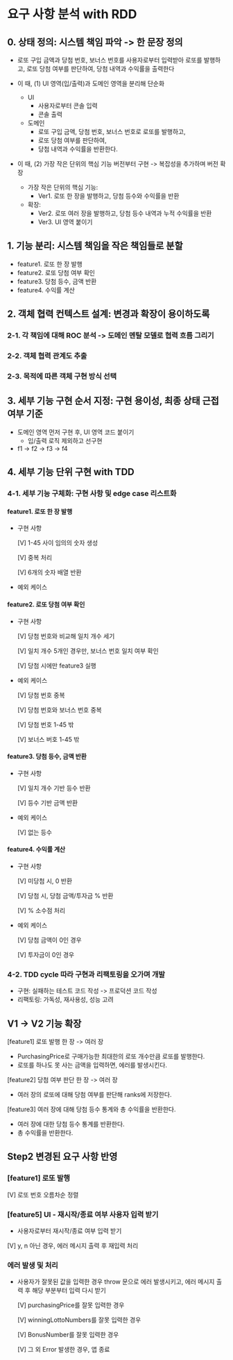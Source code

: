 # 요구 사항 분석 with RDD

## 0. 상태 정의: 시스템 책임 파악 -> 한 문장 정의

-   로또 구입 금액과 당첨 번호, 보너스 번호를 사용자로부터 입력받아 로또를 발행하고, 로또 당첨 여부를 판단하여, 당첨 내역과 수익률을 출력한다

-   이 때, (1) UI 영역(입/출력)과 도메인 영역을 분리해 단순화

    -   UI
        -   사용자로부터 콘솔 입력
        -   콘솔 출력
    -   도메인
        -   로또 구입 금액, 당첨 번호, 보너스 번호로 로또를 발행하고,
        -   로또 당첨 여부를 판단하여,
        -   당첨 내역과 수익률을 반환한다.

-   이 때, (2) 가장 작은 단위의 핵심 기능 버전부터 구현 -> 복잡성을 추가하며 버전 확장
    -   가장 작은 단위의 핵심 기능:
        -   Ver1. 로또 한 장을 발행하고, 당첨 등수와 수익률을 반환
    -   확장:
        -   Ver2. 로또 여러 장을 발행하고, 당첨 등수 내역과 누적 수익률을 반환
        -   Ver3. UI 영역 붙이기

## 1. 기능 분리: 시스템 책임을 작은 책임들로 분할

-   feature1. 로또 한 장 발행
-   feature2. 로또 당첨 여부 확인
-   feature3. 당첨 등수, 금액 반환
-   feature4. 수익률 계산

## 2. 객체 협력 컨텍스트 설계: 변경과 확장이 용이하도록

### 2-1. 각 책임에 대해 ROC 분석 -> 도메인 멘탈 모델로 협력 흐름 그리기

### 2-2. 객체 협력 관계도 추출

### 2-3. 목적에 따른 객체 구현 방식 선택

## 3. 세부 기능 구현 순서 지정: 구현 용이성, 최종 상태 근접 여부 기준

-   도메인 영역 먼저 구현 후, UI 영역 코드 붙이기
    -   입/출력 로직 제외하고 선구현
-   f1 -> f2 -> f3 -> f4

## 4. 세부 기능 단위 구현 with TDD

### 4-1. 세부 기능 구체화: 구현 사항 및 edge case 리스트화

#### feature1. 로또 한 장 발행

-   구현 사항

    [V] 1-45 사이 임의의 숫자 생성

    [V] 중복 처리

    [V] 6개의 숫자 배열 반환

-   예외 케이스

#### feature2. 로또 당첨 여부 확인

-   구현 사항

    [V] 당첨 번호와 비교해 일치 개수 세기

    [V] 일치 개수 5개인 경우만, 보너스 번호 일치 여부 확인

    [V] 당첨 시에만 feature3 실행

-   예외 케이스

    [V] 당첨 번호 중복

    [V] 당첨 번호와 보너스 번호 중복

    [V] 당첨 번호 1-45 밖

    [V] 보너스 버호 1-45 밖

#### feature3. 당첨 등수, 금액 반환

-   구현 사항

    [V] 일치 개수 기반 등수 반환

    [V] 등수 기반 금액 반환

-   예외 케이스

    [V] 없는 등수

#### feature4. 수익률 계산

-   구현 사항

    [V] 미당첨 시, 0 반환

    [V] 당첨 시, 당첨 금액/투자금 % 반환

    [V] % 소수점 처리

-   예외 케이스

    [V] 당첨 금액이 0인 경우

    [V] 투자금이 0인 경우

### 4-2. TDD cycle 따라 구현과 리팩토링을 오가며 개발

-   구현: 실패하는 테스트 코드 작성 -> 프로덕션 코드 작성
-   리팩토링: 가독성, 재사용성, 성능 고려

## V1 -> V2 기능 확장

[feature1] 로또 발행 한 장 -> 여러 장

-   PurchasingPrice로 구매가능한 최대한의 로또 개수만큼 로또를 발행한다.
-   로또를 하나도 못 사는 금액을 입력하면, 에러를 발생시킨다.

[feature2] 당첨 여부 판단 한 장 -> 여러 장

-   여러 장의 로또에 대해 당첨 여부를 판단해 ranks에 저장한다.

[feature3] 여러 장에 대해 당첨 등수 통계와 총 수익률을 반환한다.

-   여러 장에 대한 당첨 등수 통계를 반환한다.
-   총 수익률을 반환한다.

## Step2 변경된 요구 사항 반영

### [feature1] 로또 발행

[V] 로또 번호 오름차순 정렬

### [feature5] UI - 재시작/종료 여부 사용자 입력 받기

-   사용자로부터 재시작/종료 여부 입력 받기

[V] y, n 아닌 경우, 에러 메시지 출력 후 재입력 처리

### 에러 발생 및 처리

-   사용자가 잘못된 값을 입력한 경우 throw 문으로 에러 발생시키고, 에러 메시지 출력 후 해당 부분부터 입력 다시 받기

    [V] purchasingPrice를 잘못 입력한 경우

    [V] winningLottoNumbers를 잘못 입력한 경우

    [V] BonusNumber를 잘못 입력한 경우

    [V] 그 외 Error 발생한 경우, 앱 종료
